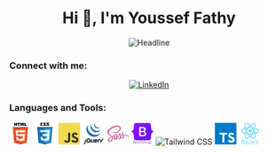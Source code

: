 <h1 align="center">Hi 👋, I'm Youssef Fathy</h1>

 <!-- <p align="left" style="text-align:center"><center><img src="https://f.top4top.io/p_2445w4w8i1.png" alt="centered image" height="300" width="300"> </center></p> -->
<div align=center>
        <img src="https://readme-typing-svg.herokuapp.com?color=2FF729&lines=Hi+%2C+I'm+Youssef+Fathy.;I'm+a+Computer+Engineer.;I'm+a+Frontend+Developer+React+JS." alt="Headline" />
    </div>
<p align="left">
<h3 align="left">Connect with me:</h3>
</p>
 <div align=center>
        <a href="linkedin.com/in/youssef-fathy-195ba61a4"><img src="https://img.shields.io/badge/LinkedIn-0077B5?style=flat&logo=linkedin&logoColor=white" alt="LinkedIn"/></a>
    </div>

<p align="left">
</p>

<h3 align="left">Languages and Tools:</h3>
<p align="left">
  <img src="https://raw.githubusercontent.com/devicons/devicon/master/icons/html5/html5-original-wordmark.svg" alt="HTML5" width="40" height="40"/>
  <img src="https://raw.githubusercontent.com/devicons/devicon/master/icons/css3/css3-original-wordmark.svg" alt="CSS3" width="40" height="40"/>
  <img src="https://raw.githubusercontent.com/devicons/devicon/master/icons/javascript/javascript-original.svg" alt="JavaScript" width="40" height="40"/>
  <img src="https://raw.githubusercontent.com/devicons/devicon/master/icons/jquery/jquery-original-wordmark.svg" alt="jQuery" width="40" height="40"/>
  <img src="https://raw.githubusercontent.com/devicons/devicon/master/icons/sass/sass-original.svg" alt="SASS" width="40" height="40"/>
  <img src="https://raw.githubusercontent.com/devicons/devicon/master/icons/bootstrap/bootstrap-original-wordmark.svg" alt="Bootstrap" width="40" height="40"/>
  <img src="https://img.shields.io/badge/Tailwind_CSS-38B2AC?style=flat&logo=tailwind-css&logoColor=white" alt="Tailwind CSS" width="100" height="40"/>
  <img src="https://raw.githubusercontent.com/devicons/devicon/master/icons/typescript/typescript-original.svg" alt="TypeScript" width="40" height="40"/>
  <img src="https://raw.githubusercontent.com/devicons/devicon/master/icons/react/react-original-wordmark.svg" alt="React" width="40" height="40"/>
</p>
